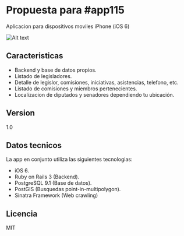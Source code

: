 Propuesta para #app115
=========

Aplicacion para dispositivos moviles iPhone (iOS 6)

![Alt text](https://github.com/chroman/congreso/blob/master/app115.png "App115")

Caracteristicas
-

  - Backend y base de datos propios.
  - Listado de legisladores.
  - Detalle de legislor, comisiones, iniciativas, asistencias, telefono, etc.
  - Listado de comisiones y miembros pertenecientes.
  - Localizacion de diputados y senadores dependiendo tu ubicación.  

Version
-

1.0

Datos tecnicos
-----------

La app en conjunto utiliza las siguientes tecnologias:

* iOS 6.
* Ruby on Rails 3 (Backend).
* PostgreSQL 9.1 (Base de datos).
* PostGIS (Busquedas point-in-multipolygon).
* Sinatra Framework (Web crawling) 

Licencia
-

MIT
  
